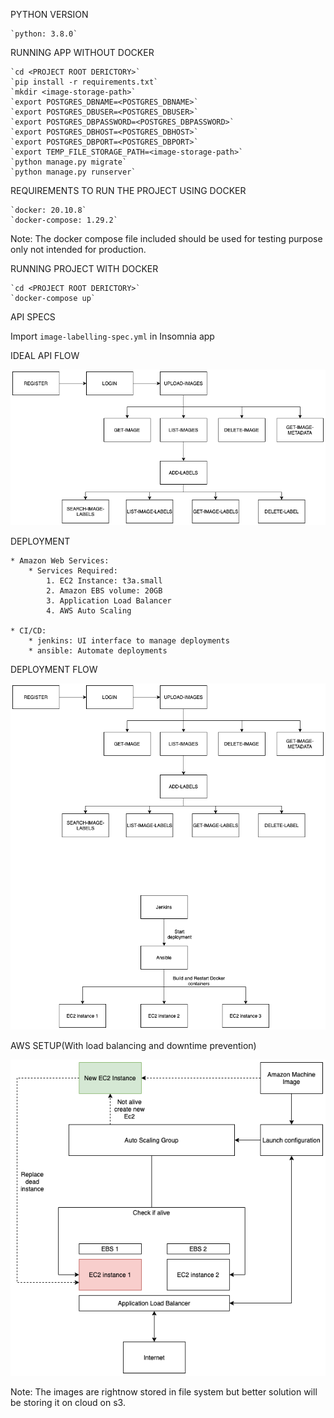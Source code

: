 PYTHON VERSION

    `python: 3.8.0`


RUNNING APP WITHOUT DOCKER

    `cd <PROJECT ROOT DERICTORY>`
    `pip install -r requirements.txt`
    `mkdir <image-storage-path>`
    `export POSTGRES_DBNAME=<POSTGRES_DBNAME>`
    `export POSTGRES_DBUSER=<POSTGRES_DBUSER>`
    `export POSTGRES_DBPASSWORD=<POSTGRES_DBPASSWORD>`
    `export POSTGRES_DBHOST=<POSTGRES_DBHOST>`
    `export POSTGRES_DBPORT=<POSTGRES_DBPORT>`
    `export TEMP_FILE_STORAGE_PATH=<image-storage-path>`
    `python manage.py migrate`
    `python manage.py runserver`


REQUIREMENTS TO RUN THE PROJECT USING DOCKER

    `docker: 20.10.8`
    `docker-compose: 1.29.2`

Note: The docker compose file included should be used for testing purpose only not intended for production.


RUNNING PROJECT WITH DOCKER

    `cd <PROJECT ROOT DERICTORY>`
    `docker-compose up`


API SPECS

Import `image-labelling-spec.yml` in Insomnia app


IDEAL API FLOW

![Alt text](readme_static/api-flow.png?raw=true "Image lebelling API flow")


DEPLOYMENT

    * Amazon Web Services:
        * Services Required:
            1. EC2 Instance: t3a.small
            2. Amazon EBS volume: 20GB
            3. Application Load Balancer
            4. AWS Auto Scaling

    * CI/CD:
        * jenkins: UI interface to manage deployments
        * ansible: Automate deployments


DEPLOYMENT FLOW

![Alt text](readme_static/deployment.png?raw=true "Deployment flow")


AWS SETUP(With load balancing and downtime prevention)

![Alt text](readme_static/aws-setup.png?raw=true "AWS Setup")


Note: The images are rightnow stored in file system but better solution will be storing it on cloud on s3. 
